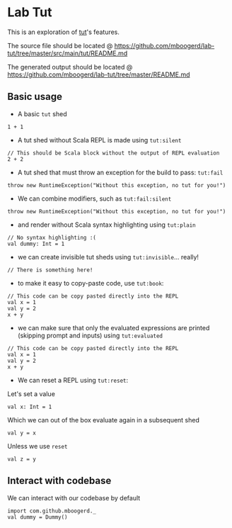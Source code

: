 # Lab Tut

This is an exploration of [tut](https://github.com/tpolecat/tut)'s features.

The source file should be located @ https://github.com/mboogerd/lab-tut/tree/master/src/main/tut/README.md

The generated output should be located @ https://github.com/mboogerd/lab-tut/tree/master/README.md

## Basic usage

* A basic `tut` shed
```tut
1 + 1
```

* A tut shed without Scala REPL is made using `tut:silent`
```tut:silent
// This should be Scala block without the output of REPL evaluation
2 + 2
```

* A tut shed that must throw an exception for the build to pass: `tut:fail`
```tut:fail
throw new RuntimeException("Without this exception, no tut for you!")
```

* We can combine modifiers, such as `tut:fail:silent`
```tut:fail:silent
throw new RuntimeException("Without this exception, no tut for you!")
```

* and render without Scala syntax highlighting using `tut:plain`
```tut:plain
// No syntax highlighting :(
val dummy: Int = 1
```

* we can create invisible tut sheds using `tut:invisible`... really!
```tut:invisible
// There is something here!
```

* to make it easy to copy-paste code, use `tut:book`:
```tut:book
// This code can be copy pasted directly into the REPL
val x = 1
val y = 2
x + y
```

* we can make sure that only the evaluated expressions are printed (skipping prompt and inputs) using `tut:evaluated`
```tut:evaluated
// This code can be copy pasted directly into the REPL
val x = 1
val y = 2
x + y
```

* We can reset a REPL using `tut:reset`:

Let's set a value
    
```tut
val x: Int = 1
```

Which we can out of the box evaluate again in a subsequent shed
    
```tut
val y = x
```

Unless we use `reset`
    
```tut:reset:fail
val z = y
```

## Interact with codebase

We can interact with our codebase by default

```tut:book
import com.github.mboogerd._
val dummy = Dummy()
```